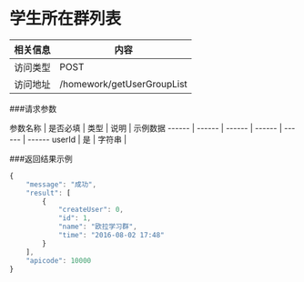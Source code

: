 
# 学生所在群列表
 相关信息 | 内容
 ------ | ------
 访问类型 | POST
 访问地址 | /homework/getUserGroupList

###请求参数

 参数名称 | 是否必填 | 类型 | 说明 | 示例数据
 ------ | ------ | ------ | ------ | ------ | ------
 userId | 是 | 字符串 | 
 
###返回结果示例

```javascript
{
    "message": "成功",
    "result": [
        {
            "createUser": 0,
            "id": 1,
            "name": "欧拉学习群",
            "time": "2016-08-02 17:48"
        }
    ],
    "apicode": 10000
}
